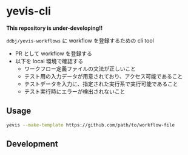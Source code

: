 # yevis-cli

**This repository is under-developing!!**

`ddbj/yevis-workflows` に workflow を登録するための cli tool

- PR として workflow を登録する
- 以下を local 環境で確認する
  - ワークフロー定義ファイルの文法が正しいこと
  - テスト用の入力データが用意されており、アクセス可能であること
  - テストデータを入力に、指定された実行系で実行可能であること
  - テスト実行時にエラーが検出されないこと

## Usage

```bash
yevis --make-template https://github.com/path/to/workflow-file
```

## Development
